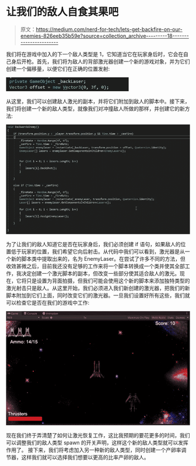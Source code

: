 # 让我们的敌人自食其果吧

> 原文：<https://medium.com/nerd-for-tech/lets-get-backfire-on-our-enemies-826eeb35b59e?source=collection_archive---------18----------------------->

我们将在游戏中加入的下一个敌人类型是 1，它知道当它在玩家身后时，它会在自己身后开枪。首先，我们将为敌人的背部激光器创建一个新的游戏对象，并为它们创建一个偏移量，以便它们在正确的位置发射:

![](img/b425b888fac1ca524cc5ab52722ae512.png)

从这里，我们可以创建敌人激光的副本，并将它们附加到敌人的脚本中。接下来，我们将创建一个新的敌人类型，就像我们对冲撞敌人所做的那样，并创建它的新方法:

![](img/0b925d5f6aea1a8fd6d818e78037f103.png)

为了让我们的敌人知道它是否在玩家身后，我们必须创建 if 语句，如果敌人的位置低于玩家的位置，我们希望它向后射击。从代码中我们可以看到，激光器是从一个新的脚本类中提取出来的，名为 EnemyLaser。在尝试了许多不同的方法，但收效甚微之后，目前我还没有足够的工作来将一个脚本转换成一个类并使其全部工作，我决定创建一个激光脚本的副本，但改变一些部分使其适合敌人的激光。现在，它将只是设置为背面拍摄，但我们可能会使用这个新的脚本来添加独特类型的激光射击只是敌人。从这里开始，我们必须进入我们新创建的激光器，把我们的新脚本附加到它们上面，同时改变它们的激光器。一旦我们设置好所有这些，我们就可以检查它是否在我们的游戏中工作:

![](img/a94da00911666f24870a607f4db0f708.png)

现在我们终于弄清楚了如何让激光恢复工作，这比我预期的要花更多的时间，我们可以调整我们的敌人类型 spawn 的开关声明，这样这个新的敌人类型就可以发挥作用了。
接下来，我们将考虑加入另一种新的敌人类型，同时创建一个产卵率调节器，这样我们就可以选择我们想要以更高的比率产卵的敌人。